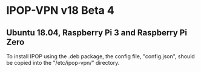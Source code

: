 # IPOP-VPN v18 Beta 4
## Ubuntu 18.04, Raspberry Pi 3 and Raspberry Pi Zero
To install IPOP using the .deb package, the config file, "config.json", should be copied into the "/etc/ipop-vpn/" directory.
